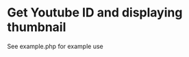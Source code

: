 Get Youtube ID and displaying thumbnail
======================================

See example.php for example use
